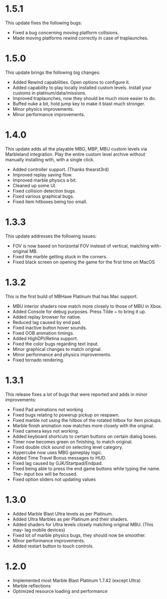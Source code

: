 # 1.5.1
This update fixes the following bugs:
- Fixed a bug concerning moving platform collisions.
- Made moving platforms rewind correctly in case of traplaunches.

# 1.5.0
This update brings the following big changes:
- Added Rewind capabilities. Open options to configure it.
- Added capability to play locally installed custom levels. Install your customs in platinum/data/missions.
- Improved traplaunches, now they should be much more easier to do.
- Buffed nuke a bit, hold jump key to make it blast much stronger.
- Minor physics improvements.
- Minor performance improvements.

# 1.4.0
This update adds all the playable MBG, MBP, MBU custom levels via Marbleland integration. Play the entire custom level archive without manually installing with, with a single click.
- Added controller support. (Thanks thearst3rd)
- Improved replay saving flow.
- Improved marble physics a bit.
- Cleaned up some UI.
- Fixed collision detection bugs.
- Fixed various graphical bugs.
- Fixed item hitboxes being too small. 
# 1.3.3
This update addresses the following issues:
- FOV is now based on horizontal FOV instead of vertical, matching with- original MB.
- Fixed the marble getting stuck in the corners.
- Fixed black screen on opening the game for the first time on MacOS

# 1.3.2
This is the first build of MBHaxe Platinum that has Mac support.
- MBU interior shaders now match more closely to those of MBU in Xbox.
- Added Console for debug purposes. Press Tilde ~ to bring it up.
- Added replay browser for native.
- Reduced lag caused by end pad.
- Fixed inactive button hover sounds.
- Fixed OOB animation timings.
- Added HighDPI/Retina support.
- Fixed the color bugs regarding text input.
- Minor graphical changes to match original.
- Minor performance and physics improvements.
- Fixed tornado rendering.

# 1.3.1
This release fixes a lot of bugs that were reported and adds in minor improvements:
- Fixed Pad animations not working
- Fixed bugs relating to powerup pickup on respawn.
- Fixed marble not using the hitbox of the rotated hitbox for item pickups.
- Marble finish animation now matches more closely with the original.
- Fixed camera keys not working.
- Added keyboard shortcuts to certain buttons on certain dialog boxes.
- Timer now becomes green on finishing, to match original.
- Fixed double click sound on selecting level category.
- Hypercube now uses MBG gameplay logic.
- Added Time Travel Bonus messages to HUD.
- Fixed lag caused by GJK/Startpad/Endpad.
- Fixed being able to press the end game buttons while typing the name. The- input box will be focused.
- Fixed option sliders not updating values

# 1.3.0
- Added Marble Blast Ultra levels as per Platinum.
- Added Ultra Marbles as per Platinum and their shaders.
- Added shaders for Ultra levels closely matching original MBU. (This may- lag mobile devices)
- Fixed lot of marble physics bugs, they should now be smoother.
- Minor performance improvements.
- Added restart button to touch controls.

# 1.2.0
- Implemented most Marble Blast Platinum 1.7.42 (except Ultra)
- Marble reflections
- Optimized resource loading and performance

